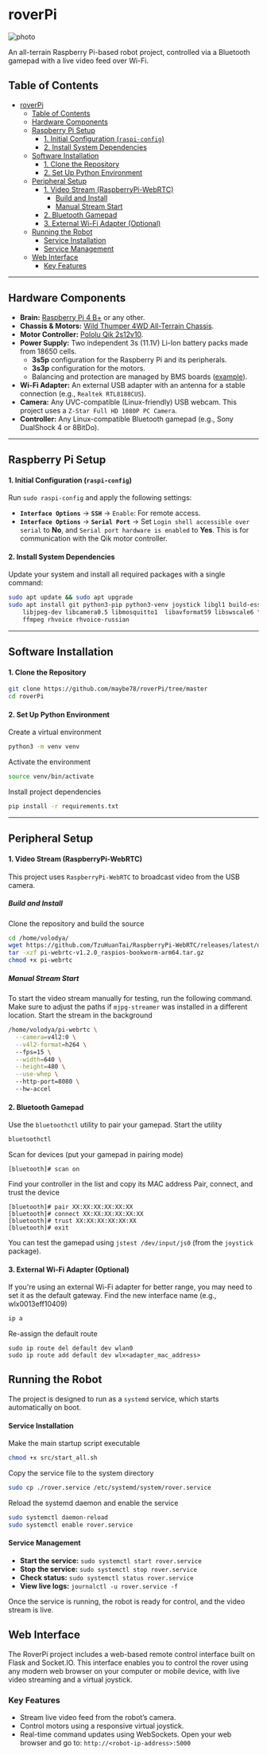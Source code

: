 # roverPi
![photo](images/rover_1209.jpg)

An all-terrain Raspberry Pi-based robot project, controlled via a Bluetooth gamepad with a live video feed over Wi-Fi.

## Table of Contents
- [roverPi](#roverpi)
  - [Table of Contents](#table-of-contents)
  - [Hardware Components](#hardware-components)
  - [Raspberry Pi Setup](#raspberry-pi-setup)
      - [1. Initial Configuration (`raspi-config`)](#1-initial-configuration-raspi-config)
      - [2. Install System Dependencies](#2-install-system-dependencies)
  - [Software Installation](#software-installation)
      - [1. Clone the Repository](#1-clone-the-repository)
      - [2. Set Up Python Environment](#2-set-up-python-environment)
  - [Peripheral Setup](#peripheral-setup)
      - [1. Video Stream (RaspberryPi-WebRTC)](#1-video-stream-raspberrypi-webrtc)
        - [Build and Install](#build-and-install)
        - [Manual Stream Start](#manual-stream-start)
      - [2. Bluetooth Gamepad](#2-bluetooth-gamepad)
      - [3. External Wi-Fi Adapter (Optional)](#3-external-wi-fi-adapter-optional)
  - [Running the Robot](#running-the-robot)
      - [Service Installation](#service-installation)
      - [Service Management](#service-management)
  - [Web Interface](#web-interface)
    - [Key Features](#key-features)

---

## Hardware Components

*   **Brain:** [Raspberry Pi 4 B+](https://www.raspberrypi.com/products/raspberry-pi-4-model-b/) or any other.
*   **Chassis & Motors:** [Wild Thumper 4WD All-Terrain Chassis](https://www.pololu.com/category/88/wild-thumper-all-terrain-chassis).
*   **Motor Controller:** [Pololu Qik 2s12v10](doc/qik_2s12v10.pdf).
*   **Power Supply:** Two independent 3s (11.1V) Li-Ion battery packs made from 18650 cells.
    *   **3s5p** configuration for the Raspberry Pi and its peripherals.
    *   **3s3p** configuration for the motors.
    *   Balancing and protection are managed by BMS boards ([example](https://youtu.be/cMEkpHBKMSE?si=hUZkEgKMPaiNRmlu)).
*   **Wi-Fi Adapter:** An external USB adapter with an antenna for a stable connection (e.g., `Realtek RTL8188CUS`).
*   **Camera:** Any UVC-compatible (Linux-friendly) USB webcam. This project uses a `Z-Star Full HD 1080P PC Camera`.
*   **Controller:** Any Linux-compatible Bluetooth gamepad (e.g., Sony DualShock 4 or 8BitDo).

---

## Raspberry Pi Setup

#### 1. Initial Configuration (`raspi-config`)
Run `sudo raspi-config` and apply the following settings:
*   **`Interface Options`** -> **`SSH`** -> `Enable`: For remote access.
*   **`Interface Options`** -> **`Serial Port`** -> Set `Login shell accessible over serial` to **No**, and `Serial port hardware is enabled` to **Yes**. This is for communication with the Qik motor controller.

#### 2. Install System Dependencies
Update your system and install all required packages with a single command:
```bash
sudo apt update && sudo apt upgrade
sudo apt install git python3-pip python3-venv joystick libgl1 build-essential cmake \
    libjpeg-dev libcamera0.5 libmosquitto1  libavformat59 libswscale6 \
    ffmpeg rhvoice rhvoice-russian
```
---

## Software Installation

#### 1. Clone the Repository
```bash
git clone https://github.com/maybe78/roverPi/tree/master
cd roverPi
```
#### 2. Set Up Python Environment
Create a virtual environment
```bash
python3 -m venv venv
```
Activate the environment
```bash
source venv/bin/activate
```
Install project dependencies
```bash
pip install -r requirements.txt
```
---

## Peripheral Setup

#### 1. Video Stream (RaspberryPi-WebRTC)
This project uses `RaspberryPi-WebRTC` to broadcast video from the USB camera.

##### Build and Install
Clone the repository and build the source
```bash
cd /home/volodya/
wget https://github.com/TzuHuanTai/RaspberryPi-WebRTC/releases/latest/download/pi-webrtc-v1.2.0_raspios-bookworm-arm64.tar.gz
tar -xzf pi-webrtc-v1.2.0_raspios-bookworm-arm64.tar.gz
chmod +x pi-webrtc
```

##### Manual Stream Start
To start the video stream manually for testing, run the following command. Make sure to adjust the paths if `mjpg-streamer` was installed in a different location.
Start the stream in the background
```bash
/home/volodya/pi-webrtc \
  --camera=v4l2:0 \
  --v4l2-format=h264 \ 
  --fps=15 \
  --width=640 \
  --height=480 \
  --use-whep \ 
  --http-port=8080 \     
  --hw-accel              
```

#### 2. Bluetooth Gamepad
Use the `bluetoothctl` utility to pair your gamepad.
Start the utility
```bash
bluetoothctl
```
Scan for devices (put your gamepad in pairing mode)
```
[bluetooth]# scan on
```
Find your controller in the list and copy its MAC address
Pair, connect, and trust the device
```
[bluetooth]# pair XX:XX:XX:XX:XX:XX
[bluetooth]# connect XX:XX:XX:XX:XX:XX
[bluetooth]# trust XX:XX:XX:XX:XX:XX
[bluetooth]# exit
```
You can test the gamepad using `jstest /dev/input/js0` (from the `joystick` package).

#### 3. External Wi-Fi Adapter (Optional)
If you're using an external Wi-Fi adapter for better range, you may need to set it as the default gateway.
Find the new interface name (e.g., wlx0013eff10409)
```bash
ip a
```
Re-assign the default route
```
sudo ip route del default dev wlan0
sudo ip route add default dev wlx<adapter_mac_address>
```

## Running the Robot

The project is designed to run as a `systemd` service, which starts automatically on boot.

#### Service Installation
Make the main startup script executable
```bash
chmod +x src/start_all.sh
```
Copy the service file to the system directory
```bash
sudo cp ./rover.service /etc/systemd/system/rover.service
```
Reload the systemd daemon and enable the service
```bash
sudo systemctl daemon-reload
sudo systemctl enable rover.service
```

#### Service Management
*   **Start the service:** `sudo systemctl start rover.service`
*   **Stop the service:** `sudo systemctl stop rover.service`
*   **Check status:** `sudo systemctl status rover.service`
*   **View live logs:** `journalctl -u rover.service -f`

Once the service is running, the robot is ready for control, and the video stream is live.

## Web Interface
The RoverPi project includes a web-based remote control interface built on Flask and Socket.IO. This interface enables you to control the rover using any modern web browser on your computer or mobile device, with live video streaming and a virtual joystick.

### Key Features
- Stream live video feed from the robot’s camera.
- Control motors using a responsive virtual joystick.
- Real-time command updates using WebSockets.
Open your web browser and go to: `http://<robot-ip-address>:5000`
